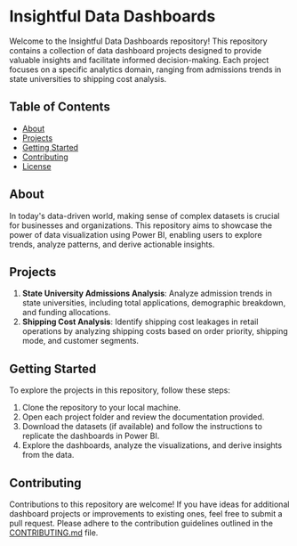 # Insightful Data Dashboards

Welcome to the Insightful Data Dashboards repository! This repository contains a collection of data dashboard projects designed to provide valuable insights and facilitate informed decision-making. Each project focuses on a specific analytics domain, ranging from admissions trends in state universities to shipping cost analysis.

## Table of Contents
- [About](#about)
- [Projects](#projects)
- [Getting Started](#getting-started)
- [Contributing](#contributing)
- [License](#license)

## About
In today's data-driven world, making sense of complex datasets is crucial for businesses and organizations. This repository aims to showcase the power of data visualization using Power BI, enabling users to explore trends, analyze patterns, and derive actionable insights.

## Projects
1. **State University Admissions Analysis**: Analyze admission trends in state universities, including total applications, demographic breakdown, and funding allocations.
2. **Shipping Cost Analysis**: Identify shipping cost leakages in retail operations by analyzing shipping costs based on order priority, shipping mode, and customer segments.

## Getting Started
To explore the projects in this repository, follow these steps:
1. Clone the repository to your local machine.
2. Open each project folder and review the documentation provided.
3. Download the datasets (if available) and follow the instructions to replicate the dashboards in Power BI.
4. Explore the dashboards, analyze the visualizations, and derive insights from the data.

## Contributing
Contributions to this repository are welcome! If you have ideas for additional dashboard projects or improvements to existing ones, feel free to submit a pull request. Please adhere to the contribution guidelines outlined in the [CONTRIBUTING.md](CONTRIBUTING.md) file.
